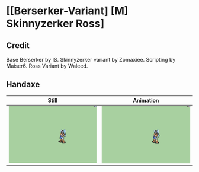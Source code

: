 # [\[Berserker-Variant\] \[M\] Skinnyzerker Ross]

## Credit

Base Berserker by IS.
Skinnyzerker variant by Zomaxiee.
Scripting by Maiser6.
Ross Variant by Waleed.
	
## Handaxe

| Still | Animation |
| :---: | :-------: |
| ![Handaxe still](./Handaxe_000.png) | ![Handaxe animation](./Handaxe.gif) |
